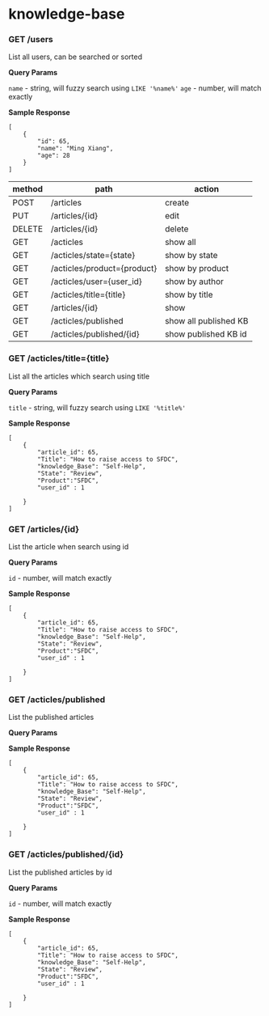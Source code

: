 # knowledge-base
### GET /users

List all users, can be searched or sorted

**Query Params**

`name` - string, will fuzzy search using `LIKE '%name%'`
`age` - number, will match exactly

**Sample Response** 

```
[
    {
        "id": 65,
        "name": "Ming Xiang",
        "age": 28
    }
]
```


| method | path | action |
|---|---|---|
| POST | /articles | create |
| PUT | /articles/{id} | edit |
| DELETE | /articles/{id} | delete | 
| GET | /acticles | show all
| GET | /acticles/state={state} | show by state
| GET | /acticles/product={product} | show by product
| GET | /acticles/user={user_id} | show by author
| GET | /acticles/title={title} | show by title
| GET | /articles/{id} | show
| GET | /acticles/published | show all published KB
| GET | /acticles/published/{id} | show published KB id



### GET /acticles/title={title}

List all the articles which search using title

**Query Params**

`title` - string, will fuzzy search using `LIKE '%title%'`


**Sample Response** 

```
[
    {
        "article_id": 65,
        "Title": "How to raise access to SFDC",
        "knowledge_Base": "Self-Help",
        "State": "Review",
        "Product":"SFDC",
        "user_id" : 1

    }
]
```

### GET /articles/{id}

List the article when search using id

**Query Params**

`id` - number, will match exactly


**Sample Response** 

```
[
    {
        "article_id": 65,
        "Title": "How to raise access to SFDC",
        "knowledge_Base": "Self-Help",
        "State": "Review",
        "Product":"SFDC",
        "user_id" : 1

    }
]
```


### GET /acticles/published

List the published articles 

**Query Params**



**Sample Response** 

```
[
    {
        "article_id": 65,
        "Title": "How to raise access to SFDC",
        "knowledge_Base": "Self-Help",
        "State": "Review",
        "Product":"SFDC",
        "user_id" : 1

    }
]
```


### GET /acticles/published/{id}

List the published articles by id

**Query Params**

`id` - number, will match exactly

**Sample Response** 

```
[
    {
        "article_id": 65,
        "Title": "How to raise access to SFDC",
        "knowledge_Base": "Self-Help",
        "State": "Review",
        "Product":"SFDC",
        "user_id" : 1

    }
]
```